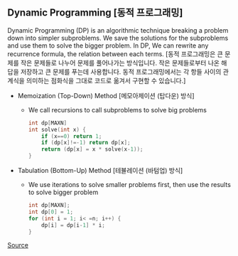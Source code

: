 ## Dynamic Programming [동적 프로그래밍]

Dynamic Programming (DP) is an algorithmic technique breaking a problem down into simpler subproblems. We save the solutions for the subproblems and use them to solve the bigger problem. In DP, We can rewrite any recurrence formula, the relation between each terms. [동적 프로그래밍은 큰 문제를 작은 문제들로 나누어 문제를 풀어나가는 방식입니다. 작은 문제들로부터 나온 해답을 저장하고 큰 문제를 푸는데 사용합니다. 동적 프로그래밍에서는 각 항들 사이의 관계식을 의미하는 점화식을 그대로 코드로 옮겨서 구현할 수 있습니다.]

- Memoization (Top-Down) Method [메모아제이션 (탑다운) 방식]

  - We call recursions to call subproblems to solve big problems

    ```c++
    int dp[MAXN]
    int solve(int x) {
        if (x==0) return 1;
        if (dp[x]!=-1) return dp[x];
        return (dp[x] = x * solve(x-1));
    }
    ```

- Tabulation (Bottom-Up) Method [테뷸레이션 (바텀업) 방식]

  - We use iterations to solve smaller problems first, then use the results to solve bigger problem

    ```c++
    int dp[MAXN];
    int dp[0] = 1;
    for (int i = 1; i< =n; i++) {
        dp[i] = dp[i-1] * i;
    }
    ```

[Source](https://www.geeksforgeeks.org/tabulation-vs-memoization/)
